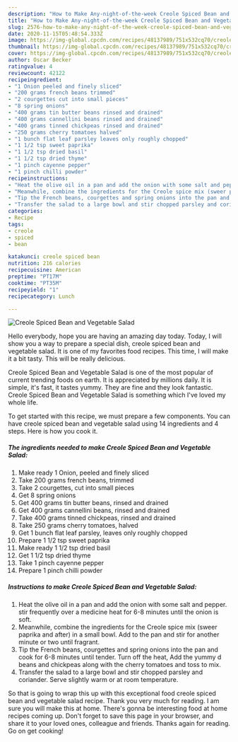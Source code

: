 ```yaml
---
description: "How to Make Any-night-of-the-week Creole Spiced Bean and Vegetable Salad"
title: "How to Make Any-night-of-the-week Creole Spiced Bean and Vegetable Salad"
slug: 2576-how-to-make-any-night-of-the-week-creole-spiced-bean-and-vegetable-salad
date: 2020-11-15T05:48:54.333Z
image: https://img-global.cpcdn.com/recipes/48137989/751x532cq70/creole-spiced-bean-and-vegetable-salad-recipe-main-photo.jpg
thumbnail: https://img-global.cpcdn.com/recipes/48137989/751x532cq70/creole-spiced-bean-and-vegetable-salad-recipe-main-photo.jpg
cover: https://img-global.cpcdn.com/recipes/48137989/751x532cq70/creole-spiced-bean-and-vegetable-salad-recipe-main-photo.jpg
author: Oscar Becker
ratingvalue: 4
reviewcount: 42122
recipeingredient:
- "1 Onion peeled and finely sliced"
- "200 grams french beans trimmed"
- "2 courgettes cut into small pieces"
- "8 spring onions"
- "400 grams tin butter beans rinsed and drained"
- "400 grams cannellini beans rinsed and drained"
- "400 grams tinned chickpeas rinsed and drained"
- "250 grams cherry tomatoes halved"
- "1 bunch flat leaf parsley leaves only roughly chopped"
- "1 1/2 tsp sweet paprika"
- "1 1/2 tsp dried basil"
- "1 1/2 tsp dried thyme"
- "1 pinch cayenne pepper"
- "1 pinch chilli powder"
recipeinstructions:
- "Heat the olive oil in a pan and add the onion with some salt and pepper. stir frequently over a medicine heat for 6-8 minutes until the onion is soft."
- "Meanwhile, combine the ingredients for the Creole spice mix (sweer paprika and after) in a small bowl. Add to the pan and stir for another minute or two until fragrant."
- "Tip the French beans, courgettes and spring onions into the pan and cook for 6-8 minutes until tender. Turn off the heat, Add the yummy d beans and chickpeas along with the cherry tomatoes and toss to mix."
- "Transfer the salad to a large bowl and stir chopped parsley and coriander. Serve slightly warm or at room temperature."
categories:
- Recipe
tags:
- creole
- spiced
- bean

katakunci: creole spiced bean 
nutrition: 216 calories
recipecuisine: American
preptime: "PT17M"
cooktime: "PT35M"
recipeyield: "1"
recipecategory: Lunch

---
```



![Creole Spiced Bean and Vegetable Salad](https://img-global.cpcdn.com/recipes/48137989/751x532cq70/creole-spiced-bean-and-vegetable-salad-recipe-main-photo.jpg)

Hello everybody, hope you are having an amazing day today. Today, I will show you a way to prepare a special dish, creole spiced bean and vegetable salad. It is one of my favorites food recipes. This time, I will make it a bit tasty. This will be really delicious.

Creole Spiced Bean and Vegetable Salad is one of the most popular of current trending foods on earth. It is appreciated by millions daily. It is simple, it's fast, it tastes yummy. They are fine and they look fantastic. Creole Spiced Bean and Vegetable Salad is something which I've loved my whole life.




To get started with this recipe, we must prepare a few components. You can have creole spiced bean and vegetable salad using 14 ingredients and 4 steps. Here is how you cook it.

<!--inarticleads1-->

##### The ingredients needed to make Creole Spiced Bean and Vegetable Salad:

1. Make ready 1 Onion, peeled and finely sliced
1. Take 200 grams french beans, trimmed
1. Take 2 courgettes, cut into small pieces
1. Get 8 spring onions
1. Get 400 grams tin butter beans, rinsed and drained
1. Get 400 grams cannellini beans, rinsed and drained
1. Take 400 grams tinned chickpeas, rinsed and drained
1. Take 250 grams cherry tomatoes, halved
1. Get 1 bunch flat leaf parsley, leaves only roughly chopped
1. Prepare 1 1/2 tsp sweet paprika
1. Make ready 1 1/2 tsp dried basil
1. Get 1 1/2 tsp dried thyme
1. Take 1 pinch cayenne pepper
1. Prepare 1 pinch chilli powder




<!--inarticleads2-->

##### Instructions to make Creole Spiced Bean and Vegetable Salad:

1. Heat the olive oil in a pan and add the onion with some salt and pepper. stir frequently over a medicine heat for 6-8 minutes until the onion is soft.
1. Meanwhile, combine the ingredients for the Creole spice mix (sweer paprika and after) in a small bowl. Add to the pan and stir for another minute or two until fragrant.
1. Tip the French beans, courgettes and spring onions into the pan and cook for 6-8 minutes until tender. Turn off the heat, Add the yummy d beans and chickpeas along with the cherry tomatoes and toss to mix.
1. Transfer the salad to a large bowl and stir chopped parsley and coriander. Serve slightly warm or at room temperature.




So that is going to wrap this up with this exceptional food creole spiced bean and vegetable salad recipe. Thank you very much for reading. I am sure you will make this at home. There's gonna be interesting food at home recipes coming up. Don't forget to save this page in your browser, and share it to your loved ones, colleague and friends. Thanks again for reading. Go on get cooking!
